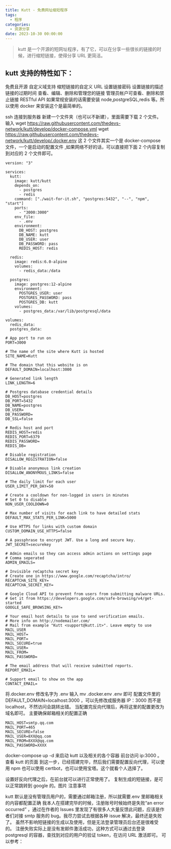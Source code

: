 ```yaml
---
title: Kutt - 免费网址缩短程序
tags:
  - 程序
categories:
  - 资源分享
date: 2023-10-30 00:00:00
---
```


> kutt 是一个开源的短网址程序，有了它，可以在分享一些很长的链接的时候，进行缩短链接，使得分享 URL 更简洁。

<!-- more -->

## kutt 支持的特性如下：

免费且开源
自定义域支持
缩短链接的自定义 URL
设置链接密码
设置链接的描述
链接的过期时间
查看、编辑、删除和管理您的链接
管理员帐户可查看、删除和禁止链接
RESTful API
如果常规安装的话需要安装 node,postgreSQL,redis 等。所以使用 docker 来安装这个是最简单的。

ssh 连接到服务器
新建一个文件夹（也可以不新建），里面需要下载 2 个文件。 输入 wget https://raw.githubusercontent.com/thedevs-network/kutt/develop/docker-compose.yml wget https://raw.githubusercontent.com/thedevs-network/kutt/develop/.docker.env 这 2 个文件其实一个是 docker-compose 文件，一个是启动的配置文件 ,如果网络不好的话，可以直接把下面 2 个内容复制到对应的 2 个文件即可。

```
version: "3"

services:
  kutt:
    image: kutt/kutt
    depends_on:
      - postgres
      - redis
    command: ["./wait-for-it.sh", "postgres:5432", "--", "npm", "start"]
    ports:
      - "3000:3000"
    env_file:
      - .env
    environment:
      DB_HOST: postgres
      DB_NAME: kutt
      DB_USER: user
      DB_PASSWORD: pass
      REDIS_HOST: redis

  redis:
    image: redis:6.0-alpine
    volumes:
      - redis_data:/data

  postgres:
    image: postgres:12-alpine
    environment:
      POSTGRES_USER: user
      POSTGRES_PASSWORD: pass
      POSTGRES_DB: kutt
    volumes:
      - postgres_data:/var/lib/postgresql/data

volumes:
  redis_data:
  postgres_data:
```

```
# App port to run on
PORT=3000

# The name of the site where Kutt is hosted
SITE_NAME=Kutt

# The domain that this website is on
DEFAULT_DOMAIN=localhost:3000

# Generated link length
LINK_LENGTH=6

# Postgres database credential details
DB_HOST=postgres
DB_PORT=5432
DB_NAME=postgres
DB_USER=
DB_PASSWORD=
DB_SSL=false

# Redis host and port
REDIS_HOST=redis
REDIS_PORT=6379
REDIS_PASSWORD=
REDIS_DB=

# Disable registration
DISALLOW_REGISTRATION=false

# Disable anonymous link creation
DISALLOW_ANONYMOUS_LINKS=false

# The daily limit for each user
USER_LIMIT_PER_DAY=50

# Create a cooldown for non-logged in users in minutes
# Set 0 to disable
NON_USER_COOLDOWN=0

# Max number of visits for each link to have detailed stats
DEFAULT_MAX_STATS_PER_LINK=5000

# Use HTTPS for links with custom domain
CUSTOM_DOMAIN_USE_HTTPS=false

# A passphrase to encrypt JWT. Use a long and secure key.
JWT_SECRET=securekey

# Admin emails so they can access admin actions on settings page
# Comma seperated
ADMIN_EMAILS=

# Invisible reCaptcha secret key
# Create one in https://www.google.com/recaptcha/intro/
RECAPTCHA_SITE_KEY=
RECAPTCHA_SECRET_KEY=

# Google Cloud API to prevent from users from submitting malware URLs.
# Get it from https://developers.google.com/safe-browsing/v4/get-started
GOOGLE_SAFE_BROWSING_KEY=

# Your email host details to use to send verification emails.
# More info on http://nodemailer.com/
# Mail from example "Kutt <support@kutt.it>". Leave empty to use MAIL_USER
MAIL_HOST=
MAIL_PORT=
MAIL_SECURE=true
MAIL_USER=
MAIL_FROM=
MAIL_PASSWORD=

# The email address that will receive submitted reports.
REPORT_EMAIL=

# Support email to show on the app
CONTACT_EMAIL=
```

将.docker.env 修改名字为 .env 输入 mv .docker.env .env 即可
配置文件里的 DEFAULT_DOMAIN=localhost:3000 ，可以先修改成服务器 IP：3000 而不是 localhost，不然访问会跳转出错。 当配置完反向代理后，再将这里的配置更改为域名即可。 主要确保邮箱相关的配置正确

```
MAIL_HOST=smtp.qq.com
MAIL_PORT=465
MAIL_SECURE=false
MAIL_USER=8XX@qq.com
MAIL_FROM=8XXX@qq.com
MAIL_PASSWORD=XXXX
```

docker-compose up -d 来启动 kutt 以及相关的各个容器
前台访问 ip:3000 。查看 kutt 的页面
到这一步，已经搭建完毕，然后我们需要配置反向代理，可以使用 npm 也可以使用 certbot，也可以使用宝塔。这个就看个人选择了。

设置好反向代理之后，在前台就可以进行正常使用了。 复制生成的短链接，是可以正常跳转到 google 的。图片
注意事项

kutt 默认是没有管理员用户的，需要通过邮箱注册，所以就需要.env 里邮箱相关的内容都配置正确
我本人在搭建完毕的时候，注册账号时候始终是失败“an error occurred” ，通过在作者的 Issues 里发现了有很多人大量反馈此问题，应该是作者们对接 smtp 服务的 bug。我尽力尝试去根据各种 issue 解决，最终还是失败了。 虽然不影响短链接的生成以及使用，但是无法登录管理员后台还是很难受的。
注册失败实际上是没有发邮件激活成功，这种方式可以通过去登录 postgresql 的容器，查找到对应的用户的验证 token，在访问 URL 激活即可。 可以参考：
